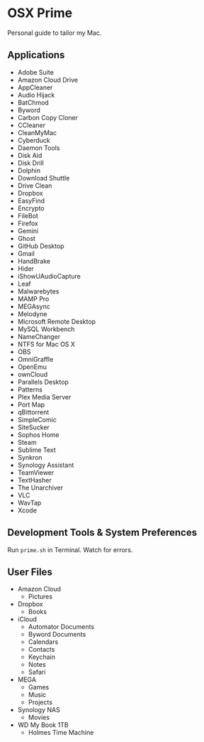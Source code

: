 # OSX Prime
Personal guide to tailor my Mac.

## Applications

- Adobe Suite
- Amazon Cloud Drive
- AppCleaner
- Audio Hijack
- BatChmod
- Byword
- Carbon Copy Cloner
- CCleaner
- CleanMyMac
- Cyberduck
- Daemon Tools
- Disk Aid
- Disk Drill
- Dolphin
- Download Shuttle
- Drive Clean
- Dropbox
- EasyFind
- Encrypto
- FileBot
- Firefox
- Gemini
- Ghost
- GitHub Desktop
- Gmail
- HandBrake
- Hider
- iShowUAudioCapture
- Leaf
- Malwarebytes
- MAMP Pro
- MEGAsync
- Melodyne
- Microsoft Remote Desktop
- MySQL Workbench
- NameChanger
- NTFS for Mac OS X
- OBS
- OmniGraffle
- OpenEmu
- ownCloud
- Parallels Desktop
- Patterns
- Plex Media Server
- Port Map
- qBittorrent
- SimpleComic
- SiteSucker
- Sophos Home
- Steam
- Sublime Text
- Synkron
- Synology Assistant
- TeamViewer
- TextHasher
- The Unarchiver
- VLC
- WavTap
- Xcode

## Development Tools & System Preferences

Run `prime.sh` in Terminal. Watch for errors.

## User Files

- Amazon Cloud
  - Pictures
- Dropbox
  - Books
- iCloud
  - Automator Documents
  - Byword Documents
  - Calendars
  - Contacts
  - Keychain
  - Notes
  - Safari
- MEGA
  - Games
  - Music
  - Projects
- Synology NAS
  - Movies
- WD My Book 1TB
  - Holmes Time Machine